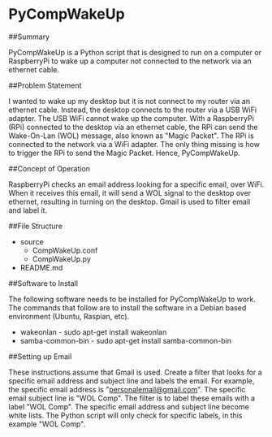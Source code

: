PyCompWakeUp
============

##Summary

PyCompWakeUp is a Python script that is designed to run on a computer or RaspberryPi to wake up a computer not connected to the network via an ethernet cable. 

##Problem Statement

I wanted to wake up my desktop but it is not connect to my router via an ethernet cable. Instead, the desktop connects to the router via a USB WiFi adapter. The USB WiFi cannot wake up the computer. With a RaspberryPi (RPi) connected to the desktop via an ethernet cable, the RPi can send the Wake-On-Lan (WOL) message, also known as "Magic Packet". The RPi is connected to the network via a WiFi adapter. The only thing missing is how to trigger the RPi to send the Magic Packet. Hence, PyCompWakeUp.

##Concept of Operation

RaspberryPi checks an email address looking for a specific email, over WiFi. When it receives this email, it will send a WOL signal to the desktop over ethernet, resulting in turning on the desktop. Gmail is used to filter email and label it. 

##File Structure

- source
  - CompWakeUp.conf
  - CompWakeUp.py
- README.md

##Software to Install

The following software needs to be installed for PyCompWakeUp to work. The commands that follow are to install the software in a Debian based environment (Ubuntu, Raspian, etc).
- wakeonlan - sudo apt-get install wakeonlan
- samba-common-bin - sudo apt-get install samba-common-bin

##Setting up Email

These instructions assume that Gmail is used. Create a filter that looks for a specific email address and subject line and labels the email. For example, the specific email address is "personalemail@gmail.com". The specific email subject line is  "WOL Comp". The filter is to label these emails with a label "WOL Comp". The specific email address and subject line become white lists. The Python script will only check for specific labels, in this example "WOL Comp". 